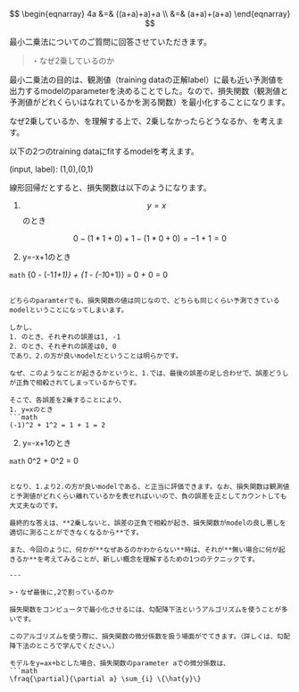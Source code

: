 $$
\begin{eqnarray}
4a &=& ((a+a)+a)+a \\
&=& (a+a)+(a+a)
\end{eqnarray}
$$

最小二乗法についてのご質問に回答させていただきます。

>・なぜ2乗しているのか

最小二乗法の目的は、観測値（training dataの正解label）に最も近い予測値を出力するmodelのparameterを決めることでした。なので、損失関数（観測値と予測値がどれくらいはなれているかを測る関数）を最小化することになります。  

なぜ2乗しているか、を理解する上で、2乗しなかったらどうなるか、を考えます。

以下の2つのtraining dataにfitするmodelを考えます。

(input, label): (1,0),(0,1)

線形回帰だとすると、損失関数は以下のようになります。
1. $$y=x$$のとき
```math
{0 - (1*1+0)} + {1 - (1*0+0)}
= -1 + 1 = 0
```

2. y=-x+1のとき

```math```
{0 - (-1*1+1)} + {1 - (-1*0+1)}
= 0 + 0 = 0

```

どちらのparamterでも、損失関数の値は同じなので、どちらも同じくらい予測できているmodelということになってしまいます。

しかし、
1. のとき、それぞれの誤差は1, -1
2. のとき、それぞれの誤差は0, 0
であり、2.の方が良いmodelだということは明らかです。

なぜ、このようなことが起きるかというと、1.では、最後の誤差の足し合わせで、誤差どうしが正負で相殺されてしまっているからです。

そこで、各誤差を2乗することにより、
1. y=xのとき
```math
(-1)^2 + 1^2 = 1 + 1 = 2
```

2. y=-x+1のとき

```math```
0^2 + 0^2 = 0
```

となり、1.より2.の方が良いmodelである、と正当に評価できます。なお、損失関数は観測値と予測値がどれくらい離れているかを表せればいいので、負の誤差を正としてカウントしても大丈夫なのです。

最終的な答えは、**2乗しないと、誤差の正負で相殺が起き、損失関数がmodelの良し悪しを適切に測ることができなくなるから**です。

また、今回のように、何かが**なぜあるのかわからない**時は、それが**無い場合に何が起きるか**を考えてみることが、新しい概念を理解するための1つのテクニックです。

---

>・なぜ最後に,2で割っているのか

損失関数をコンピュータで最小化させるには、勾配降下法というアルゴリズムを使うことが多いです。

このアルゴリズムを使う際に、損失関数の微分係数を扱う場面がでてきます。（詳しくは、勾配降下法のところで学んでください。）

モデルをy=ax+bとした場合、損失関数のparameter aでの微分係数は、
```math
\fraq{\partial}{\partial a} \sum_{i} \{\hat{y}\}
```
